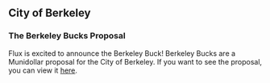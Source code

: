 ## City of Berkeley

### The Berkeley Bucks Proposal

Flux is excited to announce the Berkeley Buck! Berkeley Bucks are a Munidollar proposal for the City of Berkeley. If you want to see the proposal, you can view it [here](/files/Flux%20Response.pdf).

